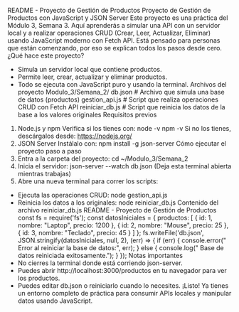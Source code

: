 README - Proyecto de Gestión de Productos
 Proyecto de Gestión de Productos con JavaScript y JSON Server
Este proyecto es una práctica del Módulo 3, Semana 3. Aquí aprenderás a simular una API con un servidor local y a
realizar operaciones CRUD (Crear, Leer, Actualizar, Eliminar) usando JavaScript moderno con Fetch API.
Está pensado para personas que están comenzando, por eso se explican todos los pasos desde cero.
 ¿Qué hace este proyecto?
- Simula un servidor local que contiene productos.
- Permite leer, crear, actualizar y eliminar productos.
- Todo se ejecuta con JavaScript puro y usando la terminal.
 Archivos del proyecto
Modulo_3/Semana_2/
 db.json # Archivo que simula una base de datos (productos)
 gestion_api.js # Script que realiza operaciones CRUD con Fetch API
 reiniciar_db.js # Script que reinicia los datos de la base a los valores originales
 Requisitos previos
1. Node.js y npm
Verifica si los tienes con:
node -v
npm -v
Si no los tienes, descárgalos desde: https://nodejs.org/
2. JSON Server
Instálalo con:
npm install -g json-server
 Cómo ejecutar el proyecto paso a paso
1. Entra a la carpeta del proyecto:
cd ~/Modulo_3/Semana_2
2. Inicia el servidor:
json-server --watch db.json
(Deja esta terminal abierta mientras trabajas)
3. Abre una nueva terminal para correr los scripts:
- Ejecuta las operaciones CRUD:
node gestion_api.js
- Reinicia los datos a los originales:
node reiniciar_db.js
 Contenido del archivo reiniciar_db.js
README - Proyecto de Gestión de Productos
const fs = require('fs');
const datosIniciales = {
 productos: [
 { id: 1, nombre: "Laptop", precio: 1200 },
 { id: 2, nombre: "Mouse", precio: 25 },
 { id: 3, nombre: "Teclado", precio: 45 }
 ]
};
fs.writeFile('db.json', JSON.stringify(datosIniciales, null, 2), (err) => {
 if (err) {
 console.error(" Error al reiniciar la base de datos:", err);
 } else {
 console.log(" Base de datos reiniciada exitosamente.");
 }
});
 Notas importantes
- No cierres la terminal donde está corriendo json-server.
- Puedes abrir http://localhost:3000/productos en tu navegador para ver los productos.
- Puedes editar db.json o reiniciarlo cuando lo necesites.
¡Listo! Ya tienes un entorno completo de práctica para consumir APIs locales y manipular datos usando JavaScript.
